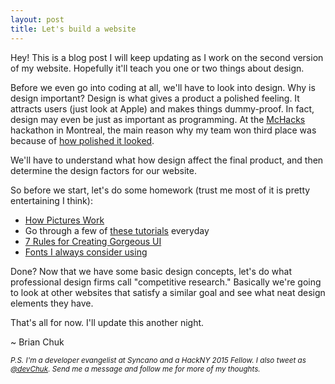 ```yaml
---
layout: post
title: Let's build a website
---
```



Hey! This is a blog post I will keep updating as I work on the second version of my website. Hopefully it'll teach you one or two things about design.

Before we even go into coding at all, we'll have to look into design. Why is design important? Design is what gives a product a polished feeling. It attracts users (just look at Apple) and makes things dummy-proof. In fact, design may even be just as important as programming. At the [McHacks](http://mchacks.io/) hackathon in Montreal, the main reason why my team won third place was because of [how polished it looked](http://challengepost.com/software/parrot-30p8h).

We'll have to understand what how design affect the final product, and then determine the design factors for our website.

So before we start, let's do some homework (trust me most of it is pretty entertaining I think):

* [How Pictures Work](http://johnsonsr.spps.org/uploads/molly_bang_how_pictures_work.pdf)
* Go through a few of [these tutorials](http://design.tutsplus.com/articles/50-totally-free-lessons-in-graphic-design-theory--psd-2916) everyday
* [7 Rules for Creating Gorgeous UI](https://medium.com/@erikdkennedy/7-rules-for-creating-gorgeous-ui-part-1-559d4e805cda)
* [Fonts I always consider using](http://imgur.com/gallery/MPSSfXj)

<!---excerpt--> 

Done? Now that we have some basic design concepts, let's do what professional design firms call "competitive research." Basically we're going to look at other websites that satisfy a similar goal and see what neat design elements they have.

That's all for now. I'll update this another night.

~ Brian Chuk

<i><small style="float:left">P.S. I'm a developer evangelist at Syncano and a HackNY 2015 Fellow. I also tweet as [@devChuk](http://twitter.com/devChuk). Send me a message and follow me for more of my thoughts.</small></i>